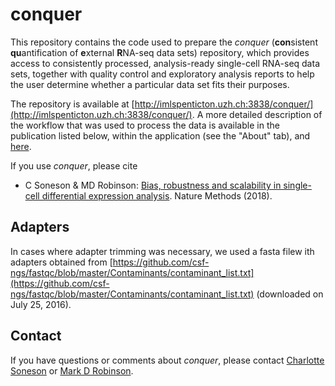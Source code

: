 # conquer

This repository contains the code used to prepare the *conquer* (**con**sistent **qu**antification of **e**xternal **R**NA-seq data sets) repository, which provides access to consistently processed, analysis-ready single-cell RNA-seq data sets, together with quality control and exploratory analysis reports to help the user determine whether a particular data set fits their purposes. 

The repository is available at [http://imlspenticton.uzh.ch:3838/conquer/](http://imlspenticton.uzh.ch:3838/conquer/). A more detailed description of the workflow that was used to process the data is available in the publication listed below, within the application (see the "About" tab), and [here](shiny-download/about_conquer.md).

If you use *conquer*, please cite

* C Soneson & MD Robinson: [Bias, robustness and scalability in single-cell differential expression analysis](https://www.nature.com/articles/nmeth.4612). Nature Methods (2018).

## Adapters

In cases where adapter trimming was necessary, we used a fasta filew ith adapters obtained from [https://github.com/csf-ngs/fastqc/blob/master/Contaminants/contaminant_list.txt](https://github.com/csf-ngs/fastqc/blob/master/Contaminants/contaminant_list.txt) (downloaded on July 25, 2016).

## Contact

If you have questions or comments about *conquer*, please contact [Charlotte Soneson](mailto:charlotte.soneson@uzh.ch) or [Mark D Robinson](mailto:mark.robinson@imls.uzh.ch).
